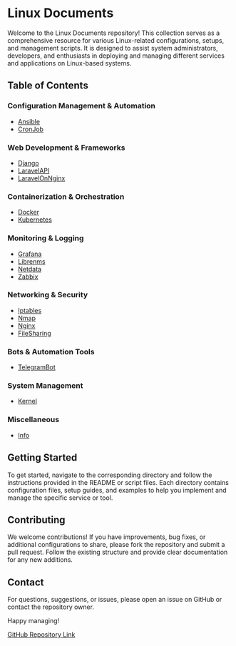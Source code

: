 # Linux Documents

Welcome to the Linux Documents repository! This collection serves as a comprehensive resource for various Linux-related configurations, setups, and management scripts. It is designed to assist system administrators, developers, and enthusiasts in deploying and managing different services and applications on Linux-based systems.

## Table of Contents

### Configuration Management & Automation
- [Ansible](https://github.com/RadinPirouz/linux-documents/tree/main/Configuration%20Management%20%26%20Automation/Ansible)
- [CronJob](https://github.com/RadinPirouz/linux-documents/tree/main/Configuration%20Management%20%26%20Automation/CronJob)

### Web Development & Frameworks
- [Django](https://github.com/RadinPirouz/linux-documents/tree/main/Web%20Development%20%26%20Frameworks/Django)
- [LaravelAPI](https://github.com/RadinPirouz/linux-documents/tree/main/Web%20Development%20%26%20Frameworks/LaravelAPI)
- [LaravelOnNginx](https://github.com/RadinPirouz/linux-documents/tree/main/Web%20Development%20%26%20Frameworks/LaravelOnNginx)

### Containerization & Orchestration
- [Docker](https://github.com/RadinPirouz/linux-documents/tree/main/Containerization%20%26%20Orchestration/Docker)
- [Kubernetes](https://github.com/RadinPirouz/linux-documents/tree/main/Containerization%20%26%20Orchestration/Kubernetes)

### Monitoring & Logging
- [Grafana](https://github.com/RadinPirouz/linux-documents/tree/main/Monitoring%20%26%20Logging/Grafana)
- [Librenms](https://github.com/RadinPirouz/linux-documents/tree/main/Monitoring%20%26%20Logging/Librenms)
- [Netdata](https://github.com/RadinPirouz/linux-documents/tree/main/Monitoring%20%26%20Logging/Netdata)
- [Zabbix](https://github.com/RadinPirouz/linux-documents/tree/main/Monitoring%20%26%20Logging/Zabbix)

### Networking & Security
- [Iptables](https://github.com/RadinPirouz/linux-documents/tree/main/Networking%20%26%20Security/Iptables)
- [Nmap](https://github.com/RadinPirouz/linux-documents/tree/main/Networking%20%26%20Security/Nmap)
- [Nginx](https://github.com/RadinPirouz/linux-documents/tree/main/Networking%20%26%20Security/Nginx)
- [FileSharing](https://github.com/RadinPirouz/linux-documents/tree/main/Networking%20%26%20Security/FileSharing)

### Bots & Automation Tools
- [TelegramBot](https://github.com/RadinPirouz/linux-documents/tree/main/Bots%20%26%20Automation%20Tools/TelegramBot)

### System Management
- [Kernel](https://github.com/RadinPirouz/linux-documents/tree/main/System%20Management/Kernel)

### Miscellaneous
- [Info](https://github.com/RadinPirouz/linux-documents/tree/main/Miscellaneous/Info)

## Getting Started

To get started, navigate to the corresponding directory and follow the instructions provided in the README or script files. Each directory contains configuration files, setup guides, and examples to help you implement and manage the specific service or tool.

## Contributing

We welcome contributions! If you have improvements, bug fixes, or additional configurations to share, please fork the repository and submit a pull request. Follow the existing structure and provide clear documentation for any new additions.

## Contact

For questions, suggestions, or issues, please open an issue on GitHub or contact the repository owner.

Happy managing!

[GitHub Repository Link](https://github.com/RadinPirouz/linux-documents)

